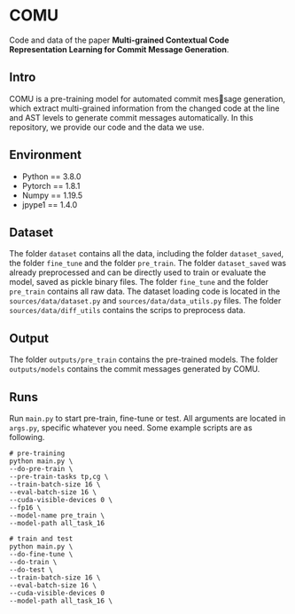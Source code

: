 # COMU

Code and data of the paper **Multi-grained Contextual Code Representation Learning for Commit Message Generation**.

## Intro

COMU is a pre-training model for automated commit message generation, which extract multi-grained information from the changed code at the line and AST levels to generate commit messages automatically. In this repository, we provide our code and the data we use.

## Environment
+ Python == 3.8.0
+ Pytorch == 1.8.1
+ Numpy == 1.19.5
+ jpype1 == 1.4.0

## Dataset

The folder `dataset` contains all the data, including the folder `dataset_saved`, the folder `fine_tune` and the folder `pre_train`. The folder `dataset_saved` was already preprocessed and can be directly used to train or evaluate the model, saved as pickle binary files. The folder `fine_tune` and the folder `pre_train` contains all raw data.
The dataset loading code is located in the `sources/data/dataset.py`  and `sources/data/data_utils.py` files.
The folder `sources/data/diff_utils` contains the scrips to preprocess data.

## Output
The folder `outputs/pre_train` contains the pre-trained models.
The folder `outputs/models` contains the commit messages generated by COMU.

## Runs
Run `main.py` to start pre-train, fine-tune or test. 
All arguments are located in `args.py`, specific whatever you need.
Some example scripts are as following.
```shell
# pre-training   
python main.py \
--do-pre-train \
--pre-train-tasks tp,cg \
--train-batch-size 16 \
--eval-batch-size 16 \
--cuda-visible-devices 0 \
--fp16 \
--model-name pre_train \
--model-path all_task_16 

# train and test 
python main.py \
--do-fine-tune \
--do-train \
--do-test \
--train-batch-size 16 \
--eval-batch-size 16 \
--cuda-visible-devices 0 
--model-path all_task_16 \
```

